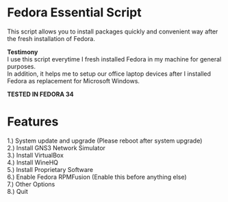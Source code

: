 # Fedora Essential Script

This script allows you to install packages quickly and convenient way after the fresh installation of Fedora.</br>

**Testimony**</br>
I use this script everytime I fresh installed Fedora in my machine for general purposes.</br>
In addition, it helps me to setup our office laptop devices after I installed Fedora as replacement for Microsoft Windows.

**TESTED IN FEDORA 34**</br>

# Features

1.) System update and upgrade (Please reboot after system upgrade)</br>
2.) Install GNS3 Network Simulator</br>
3.) Install VirtualBox</br>
4.) Install WineHQ</br>
5.) Install Proprietary Software</br>
6.) Enable Fedora RPMFusion (Enable this before anything else)</br>
7.) Other Options</br>
8.) Quit</br>
